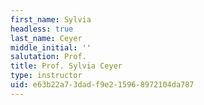 ```yaml
---
first_name: Sylvia
headless: true
last_name: Ceyer
middle_initial: ''
salutation: Prof.
title: Prof. Sylvia Ceyer
type: instructor
uid: e63b22a7-3dad-f9e2-1596-8972104da787
---
```

